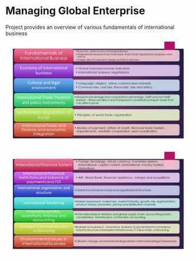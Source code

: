 # Managing Global Enterprise

Project provides an overview of various fundamentals of international business

![image](Slide1.jpg)

![image](Slide2.jpg)
